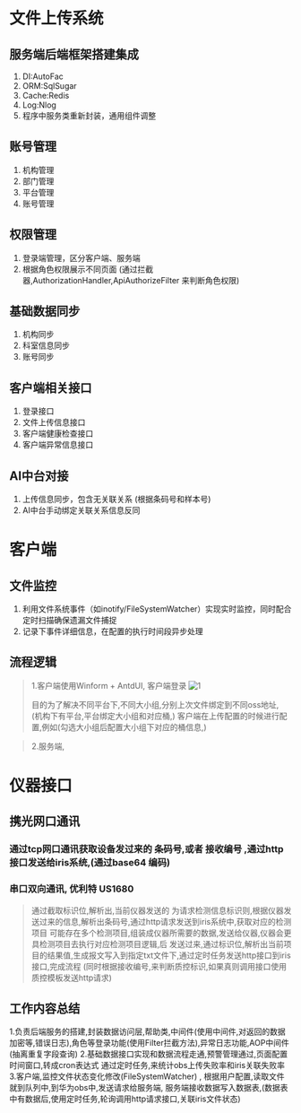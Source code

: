 # 文件上传系统


## 服务端后端框架搭建集成
1. DI:AutoFac
2. ORM:SqlSugar
3. Cache:Redis
4. Log:Nlog
5. 程序中服务类重新封装，通用组件调整

## 账号管理
1. 机构管理
2. 部门管理
3. 平台管理
4. 账号管理 


## 权限管理
1. 登录端管理，区分客户端、服务端
2. 根据角色权限展示不同页面 (通过拦截器,AuthorizationHandler,ApiAuthorizeFilter 来判断角色权限)

## 基础数据同步
1. 机构同步
2. 科室信息同步
3. 账号同步

## 客户端相关接口
1. 登录接口
2. 文件上传信息接口
3. 客户端健康检查接口
4. 客户端异常信息接口

## AI中台对接
1. 上传信息同步，包含无关联关系 (根据条码号和样本号)
2. AI中台手动绑定关联关系信息反同

# 客户端
## 文件监控
1. 利用文件系统事件（如inotify/FileSystemWatcher）实现实时监控，同时配合定时扫描确保遗漏文件捕捉
2. 记录下事件详细信息，在配置的执行时间段异步处理 

## 流程逻辑
> 1.客户端使用Winform + AntdUI, 客户端登录
> ![1](https://github.com/user-attachments/assets/0a513214-1734-4736-9ab3-af1edb8a5773)
>
> 目的为了解决不同平台下,不同大小组,分别上次文件绑定到不同oss地址, (机构下有平台,平台绑定大小组和对应桶,)
> 客户端在上传配置的时候进行配置,例如(勾选大小组后配置大小组下对应的桶信息,)


> 2.服务端,

# 仪器接口

## 携光网口通讯
### 通过tcp网口通讯获取设备发过来的 条码号,或者 接收编号 ,通过http接口发送给iris系统,(通过base64 编码)

### 串口双向通讯, 优利特 US1680
> 通过截取标识位,解析出,当前仪器发送的 为请求检测信息标识则,根据仪器发送过来的信息,解析出条码号,通过http请求发送到iris系统中,获取对应的检测项目 可能存在多个检测项目,组装成仪器所需要的数据,发送给仪器,仪器会更具检测项目去执行对应检测项目逻辑,后 发送过来,通过标识位,解析出当前项目的结果值,生成报文写入到指定txt文件下,通过定时任务发送http接口到iris接口,完成流程 (同时根据接收编号,来判断质控标识,如果真则调用接口使用质控模板发送http请求)
> 


## 工作内容总结
1.负责后端服务的搭建,封装数据访问层,帮助类,中间件(使用中间件,对返回的数据加密等,错误日志),角色等登录功能(使用Filter拦截方法),异常日志功能,AOP中间件(抽离重复字段查询)
2.基础数据接口实现和数据流程走通,预警管理通过,页面配置时间窗口,转成cron表达式 通过定时任务,来统计obs上传失败率和iris关联失败率
3.客户端,监控文件状态变化修改(FileSystemWatcher) , 根据用户配置,读取文件就到队列中,到华为obs中,发送请求给服务端, 服务端接收数据写入数据表,(数据表中有数据后,使用定时任务,轮询调用http请求接口,关联iris文件状态)

